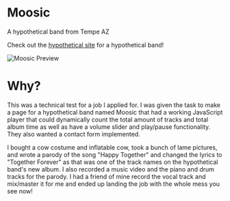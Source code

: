 # Moosic
A hypothetical band from Tempe AZ

Check out the <a href="https://elisemalin.github.io/Moosic/">hypothetical site</a> for a hypothetical band!

![Moosic Preview](https://github.com/elisemalin/Moosic/blob/master/moosic-header.jpg)

# Why?
This was a technical test for a job I applied for. I was given the task to make a page for a hypothetical band named Moosic that had a working JavaScript player that could dynamically count the total amount of tracks and total album time as well as have a volume slider and play/pause functionality. They also wanted a contact form implemented.

I bought a cow costume and inflatable cow, took a bunch of lame pictures, and wrote a parody of the song "Happy Together" and changed the lyrics to "Together Forever" as that was one of the track names on the hypothetical band's new album. I also recorded a music video and the piano and drum tracks for the parody. I had a friend of mine record the vocal track and mix/master it for me and ended up landing the job with the whole mess you see now!

